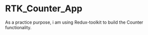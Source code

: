 # RTK_Counter_App
As a practice purpose, i am using Redux-toolkit to build the Counter functionality.
